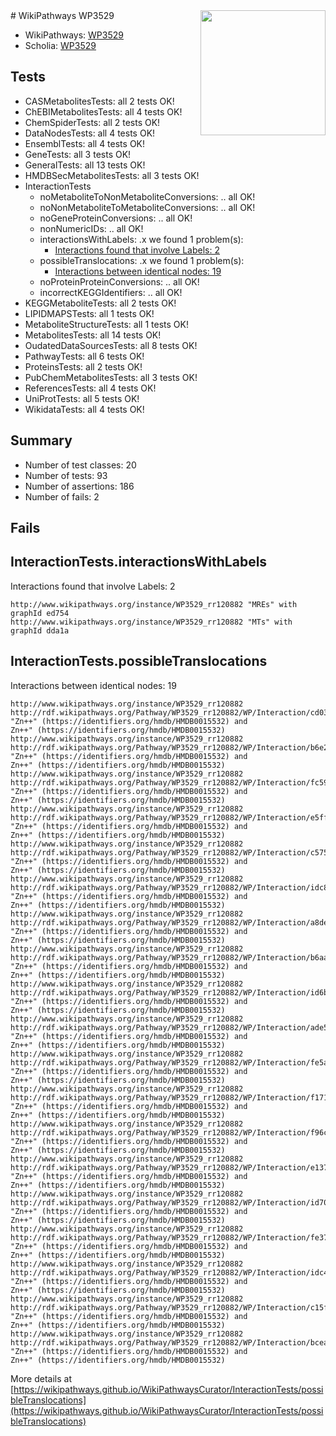 <img style="float: right; width: 200px" src="https://upload.wikimedia.org/wikipedia/commons/thumb/8/83/Wplogo_with_text_500.png/640px-Wplogo_with_text_500.png" />
# WikiPathways WP3529

* WikiPathways: [WP3529](https://wikipathways.org/pathways/WP3529)
* Scholia: [WP3529](https://scholia.toolforge.org/wikipathways/WP3529)
## Tests
* CASMetabolitesTests: all 2 tests OK!
* ChEBIMetabolitesTests: all 4 tests OK!
* ChemSpiderTests: all 2 tests OK!
* DataNodesTests: all 4 tests OK!
* EnsemblTests: all 4 tests OK!
* GeneTests: all 3 tests OK!
* GeneralTests: all 13 tests OK!
* HMDBSecMetabolitesTests: all 3 tests OK!
* InteractionTests
    * noMetaboliteToNonMetaboliteConversions: .. all OK!
    * noNonMetaboliteToMetaboliteConversions: .. all OK!
    * noGeneProteinConversions: .. all OK!
    * nonNumericIDs: .. all OK!
    * interactionsWithLabels: .x we found 1 problem(s):
        * [Interactions found that involve Labels: 2](#630d2679)
    * possibleTranslocations: .x we found 1 problem(s):
        * [Interactions between identical nodes: 19](#661ebef3)
    * noProteinProteinConversions: .. all OK!
    * incorrectKEGGIdentifiers: .. all OK!
* KEGGMetaboliteTests: all 2 tests OK!
* LIPIDMAPSTests: all 1 tests OK!
* MetaboliteStructureTests: all 1 tests OK!
* MetabolitesTests: all 14 tests OK!
* OudatedDataSourcesTests: all 8 tests OK!
* PathwayTests: all 6 tests OK!
* ProteinsTests: all 2 tests OK!
* PubChemMetabolitesTests: all 3 tests OK!
* ReferencesTests: all 4 tests OK!
* UniProtTests: all 5 tests OK!
* WikidataTests: all 4 tests OK!


## Summary

* Number of test classes: 20
* Number of tests: 93
* Number of assertions: 186
* Number of fails: 2

## Fails

<a name="630d2679" />

## InteractionTests.interactionsWithLabels

Interactions found that involve Labels: 2
```
http://www.wikipathways.org/instance/WP3529_rr120882 "MREs" with graphId ed754
http://www.wikipathways.org/instance/WP3529_rr120882 "MTs" with graphId dda1a
```

<a name="661ebef3" />

## InteractionTests.possibleTranslocations

Interactions between identical nodes: 19
```
http://www.wikipathways.org/instance/WP3529_rr120882 http://rdf.wikipathways.org/Pathway/WP3529_rr120882/WP/Interaction/cd037 "Zn++" (https://identifiers.org/hmdb/HMDB0015532) and 
Zn++" (https://identifiers.org/hmdb/HMDB0015532)
http://www.wikipathways.org/instance/WP3529_rr120882 http://rdf.wikipathways.org/Pathway/WP3529_rr120882/WP/Interaction/b6e2b "Zn++" (https://identifiers.org/hmdb/HMDB0015532) and 
Zn++" (https://identifiers.org/hmdb/HMDB0015532)
http://www.wikipathways.org/instance/WP3529_rr120882 http://rdf.wikipathways.org/Pathway/WP3529_rr120882/WP/Interaction/fc590 "Zn++" (https://identifiers.org/hmdb/HMDB0015532) and 
Zn++" (https://identifiers.org/hmdb/HMDB0015532)
http://www.wikipathways.org/instance/WP3529_rr120882 http://rdf.wikipathways.org/Pathway/WP3529_rr120882/WP/Interaction/e5ff2 "Zn++" (https://identifiers.org/hmdb/HMDB0015532) and 
Zn++" (https://identifiers.org/hmdb/HMDB0015532)
http://www.wikipathways.org/instance/WP3529_rr120882 http://rdf.wikipathways.org/Pathway/WP3529_rr120882/WP/Interaction/c575c "Zn++" (https://identifiers.org/hmdb/HMDB0015532) and 
Zn++" (https://identifiers.org/hmdb/HMDB0015532)
http://www.wikipathways.org/instance/WP3529_rr120882 http://rdf.wikipathways.org/Pathway/WP3529_rr120882/WP/Interaction/idc81b3b40 "Zn++" (https://identifiers.org/hmdb/HMDB0015532) and 
Zn++" (https://identifiers.org/hmdb/HMDB0015532)
http://www.wikipathways.org/instance/WP3529_rr120882 http://rdf.wikipathways.org/Pathway/WP3529_rr120882/WP/Interaction/a8def "Zn++" (https://identifiers.org/hmdb/HMDB0015532) and 
Zn++" (https://identifiers.org/hmdb/HMDB0015532)
http://www.wikipathways.org/instance/WP3529_rr120882 http://rdf.wikipathways.org/Pathway/WP3529_rr120882/WP/Interaction/b6aac "Zn++" (https://identifiers.org/hmdb/HMDB0015532) and 
Zn++" (https://identifiers.org/hmdb/HMDB0015532)
http://www.wikipathways.org/instance/WP3529_rr120882 http://rdf.wikipathways.org/Pathway/WP3529_rr120882/WP/Interaction/id6b4a7265 "Zn++" (https://identifiers.org/hmdb/HMDB0015532) and 
Zn++" (https://identifiers.org/hmdb/HMDB0015532)
http://www.wikipathways.org/instance/WP3529_rr120882 http://rdf.wikipathways.org/Pathway/WP3529_rr120882/WP/Interaction/ade59 "Zn++" (https://identifiers.org/hmdb/HMDB0015532) and 
Zn++" (https://identifiers.org/hmdb/HMDB0015532)
http://www.wikipathways.org/instance/WP3529_rr120882 http://rdf.wikipathways.org/Pathway/WP3529_rr120882/WP/Interaction/fe5a1 "Zn++" (https://identifiers.org/hmdb/HMDB0015532) and 
Zn++" (https://identifiers.org/hmdb/HMDB0015532)
http://www.wikipathways.org/instance/WP3529_rr120882 http://rdf.wikipathways.org/Pathway/WP3529_rr120882/WP/Interaction/f171d "Zn++" (https://identifiers.org/hmdb/HMDB0015532) and 
Zn++" (https://identifiers.org/hmdb/HMDB0015532)
http://www.wikipathways.org/instance/WP3529_rr120882 http://rdf.wikipathways.org/Pathway/WP3529_rr120882/WP/Interaction/f96c5 "Zn++" (https://identifiers.org/hmdb/HMDB0015532) and 
Zn++" (https://identifiers.org/hmdb/HMDB0015532)
http://www.wikipathways.org/instance/WP3529_rr120882 http://rdf.wikipathways.org/Pathway/WP3529_rr120882/WP/Interaction/e1379 "Zn++" (https://identifiers.org/hmdb/HMDB0015532) and 
Zn++" (https://identifiers.org/hmdb/HMDB0015532)
http://www.wikipathways.org/instance/WP3529_rr120882 http://rdf.wikipathways.org/Pathway/WP3529_rr120882/WP/Interaction/id703d3427 "Zn++" (https://identifiers.org/hmdb/HMDB0015532) and 
Zn++" (https://identifiers.org/hmdb/HMDB0015532)
http://www.wikipathways.org/instance/WP3529_rr120882 http://rdf.wikipathways.org/Pathway/WP3529_rr120882/WP/Interaction/fe371 "Zn++" (https://identifiers.org/hmdb/HMDB0015532) and 
Zn++" (https://identifiers.org/hmdb/HMDB0015532)
http://www.wikipathways.org/instance/WP3529_rr120882 http://rdf.wikipathways.org/Pathway/WP3529_rr120882/WP/Interaction/idc429b1b "Zn++" (https://identifiers.org/hmdb/HMDB0015532) and 
Zn++" (https://identifiers.org/hmdb/HMDB0015532)
http://www.wikipathways.org/instance/WP3529_rr120882 http://rdf.wikipathways.org/Pathway/WP3529_rr120882/WP/Interaction/c15f4 "Zn++" (https://identifiers.org/hmdb/HMDB0015532) and 
Zn++" (https://identifiers.org/hmdb/HMDB0015532)
http://www.wikipathways.org/instance/WP3529_rr120882 http://rdf.wikipathways.org/Pathway/WP3529_rr120882/WP/Interaction/bcead "Zn++" (https://identifiers.org/hmdb/HMDB0015532) and 
Zn++" (https://identifiers.org/hmdb/HMDB0015532)
```

More details at [https://wikipathways.github.io/WikiPathwaysCurator/InteractionTests/possibleTranslocations](https://wikipathways.github.io/WikiPathwaysCurator/InteractionTests/possibleTranslocations)

